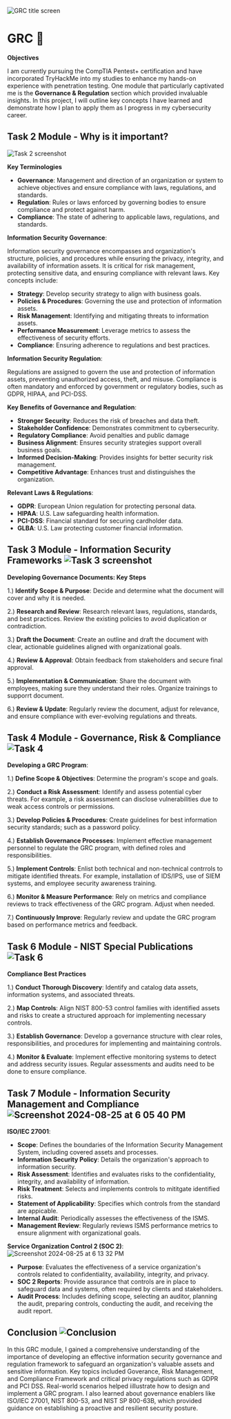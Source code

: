 
![GRC title screen](https://github.com/user-attachments/assets/94031090-b040-449f-ac4f-6a32cbc7dacc)


# GRC 📜
**Objectives**

I am currently pursuing the CompTIA Pentest+ certification and have incorporated TryHackMe into my studies to enhance my hands-on experience with penetration testing.  One module that particularly captivated me is the **Governance & Regulation** section which provided invaluable insights.  In this project, I will outline key concepts I have learned and demonstrate how I plan to apply them as I progress in my cybersecurity career.

## **Task 2 Module - Why is it important?** 

![Task 2 screenshot](https://github.com/user-attachments/assets/c7f2ae40-b167-40a7-9655-e5c92f30d576)

**Key Terminologies**
- **Governance**: Management and direction of an organization or system to achieve objectives and ensure compliance with laws, regulations, and standards.
- **Regulation**: Rules or laws enforced by governing bodies to ensure compliance and protect against harm.
- **Compliance**: The state of adhering to applicable laws, regulations, and standards.

**Information Security Governance**:

Information security governance encompasses and organization's structure, policies, and procedures while ensuring the privacy, integrity, and availability of information assets.  It is critical for risk management, protecting sensitive data, and ensuring compliance with relevant laws.  Key concepts include:

  - **Strategy**: Develop security strategy to align with business goals.
  - **Policies & Procedures**: Governing the use and protection of information assets.
  - **Risk Management**: Identifying and mitigating threats to information assets.
  - **Performance Measurement**: Leverage metrics to assess the effectiveness of security efforts.
  - **Compliance**: Ensuring adherence to regulations and best practices.

**Information Security Regulation**:

Regulations are assigned to govern the use and protection of information assets, preventing unauthorized access, theft, and misuse. Compliance is often mandatory and enforced by government or regulatory bodies, such as GDPR, HIPAA, and PCI-DSS.

**Key Benefits of Governance and Regulation**:

- **Stronger Security**: Reduces the risk of breaches and data theft.
- **Stakeholder Confidence**: Demonstrates commitment to cybersecurity.
- **Regulatory Compliance**: Avoid penalties and public damage
- **Business Alignment**: Ensures security strategies support overall business goals.
- **Informed Decision-Making**: Provides insights for better security risk management.
- **Competitive Advantage**: Enhances trust and distinguishes the organization.

**Relevant Laws & Regulations**:

- **GDPR**: European Union regulation for protecting personal data.
- **HIPAA**: U.S. Law safeguarding health information.
- **PCI-DSS**: Financial standard for securing cardholder data.
- **GLBA**: U.S. Law protecting customer financial information. 

## **Task 3 Module - Information Security Frameworks** ![Task 3 screenshot](https://github.com/user-attachments/assets/1644a69d-81da-47b5-bfdb-d36b9c50ddfc)

**Developing Governance Documents: Key Steps**

1.) **Identify Scope & Purpose**: Decide and determine what the document will cover and why it is needed.

2.) **Research and Review**: Research relevant laws, regulations, standards, and best practices. Review the existing policies to avoid duplication or contradiction.

3.) **Draft the Document**: Create an outline and draft the document with clear, actionable guidelines aligned with organizational goals.

4.) **Review & Approval**: Obtain feedback from stakeholders and secure final approval.

5.) **Implementation & Communication**: Share the document with employees, making sure they understand their roles. Organize trainings to supporrt document.

6.) **Review & Update**: Regularly review the document, adjust for relevance, and ensure compliance with ever-evolving regulations and threats.

## **Task 4 Module - Governance, Risk & Compliance** ![Task 4](https://github.com/user-attachments/assets/c9515ed3-faeb-4b9e-9cd0-ff671b1b15b1)

**Developing a GRC Program**:

1.) **Define Scope & Objectives**: Determine the program's scope and goals.

2.) **Conduct a Risk Assessment**: Identify and assess potential cyber threats. For example, a risk assessment can disclose vulnerabilities due to weak access           controls or permissions.

3.) **Develop Policies & Procedures**: Create guidelines for best information security standards; such as a password policy.

4.) **Establish Governance Processes**: Implement effective management personnel to regulate the GRC program, with defined roles and responsibilities.

5.) **Implement Controls**: Enlist both technical and non-technical contrrols to mitigate identified threats.  For example, installation of IDS/IPS, use of SIEM         systems, and employee security awareness training.

6.) **Monitor & Measure Performance**: Rely on metrics and compliance reviews to track effectiveness of the GRC program. Adjust when needed.

7.) **Continuously Improve**: Regularly review and update the GRC program based on performance metrics and feedback.

## **Task 6 Module - NIST Special Publications** ![Task 6](https://github.com/user-attachments/assets/6d553622-fe11-4dcd-b647-5465b2a11826)

**Compliance Best Practices**

1.) **Conduct Thorough Discovery**: Identify and catalog data assets, information systems, and associated threats.

2.) **Map Controls**: Align NIST 800-53 control families with identified assets and risks to create a structured approach for implementing necessary controls.

3.) **Establish Governance**: Develop a governance structure with clear roles, responsibilities, and procedures for implementing and maintaining controls.

4.) **Monitor & Evaluate**: Implement effective monitoring systems to detect and address security issues. Regular assessments and audits need to be done to ensure       compliance.

## **Task 7 Module - Information Security Management and Compliance** ![Screenshot 2024-08-25 at 6 05 40 PM](https://github.com/user-attachments/assets/c6e7d963-e31b-4e98-9bf1-efe49bf4d0a3)

**ISO/IEC 27001**:
- **Scope**: Defines the boundaries of the Information Security Management System, including covered assets and processes.
- **Information Security Policy**: Details the organization's approach to information security.
- **Risk Assessment**: Identifies and evaluates risks to the confidentiality, integrity, and availability of information.
- **Risk Treatment**: Selects and implements controls to mititgate identified risks.
- **Statement of Applicability**: Specifies which controls from the standard are appicable.
- **Internal Audit**: Periodically assesses the effectiveness of the ISMS.
- **Management Review**: Regularly reviews ISMS performance metrics to ensure alignment with organizational goals.

**Service Organization Control 2 (SOC 2)**: ![Screenshot 2024-08-25 at 6 13 32 PM](https://github.com/user-attachments/assets/4373e35d-bf65-4779-b7df-c29f4438a3de)
- **Purpose**: Evaluates the effectiveness of a service organization's controls related to confidentiality, availability, integrity, and privacy.
- **SOC 2 Reports**: Provide assurance that controls are in place to safeguard data and systems, often required by clients and stakeholders.
- **Audit Process**: Includes defining scope, selecting an auditor, planning the audit, preparing controls, conducting the audit, and receiving the audit report.

## **Conclusion** ![Conclusion](https://github.com/user-attachments/assets/74d81c3f-23ec-4816-a62c-099678d271e3)

In this GRC module, I gained a comprehensive understanding of the importance of developing an effective information security governance and regulation framework to safeguard an organization's valuable assets and sensitive information. Key topics included Goverance, Risk Management, and Compliance Framework and critical privacy regulations such as GDPR and PCI DSS. Real-world scenarios helped iillustrate how to design and implement a GRC program. I also learned about governance enablers like ISO/IEC 27001, NIST 800-53, and NIST SP 800-63B, which provided guidance on establishing a proactive and resilient security posture.
